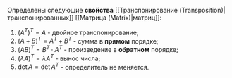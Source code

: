 Определены следующие **свойства** [[Транспонирование (Transposition)|транспонированных]] [[Матрица (Matrix)|матриц]]:
1. $(A^T)^T=A$ - двойное транспонирование;
2. $(A+B)^T=A^T+B^T$ - сумма в **прямом** порядке;
3. $(AB)^T=B^T \cdot A^T$ - произведение в **обратном** порядке;
4. $(\lambda A)^T=\lambda A^T$ - вынос числа;
5. $\det A = \det A^T$ - определитель не меняется.
